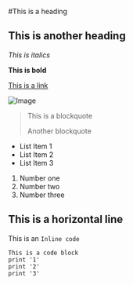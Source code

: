 #This is a heading

## This is another heading

*This is italics*

**This is bold**

[This is a link](https://canvas.ucsd.edu/)


![Image](https://post.medicalnewstoday.com/wp-content/uploads/sites/3/2020/02/322868_1100-800x825.jpg)

> This is a blockquote
> 
> Another blockquote

* List Item 1
* List Item 2
* List Item 3

1. Number one
2. Number two
3. Number three

This is a horizontal line
---

This is an `Inline code`
```
This is a code block
print '1'
print '2'
print '3'
```
